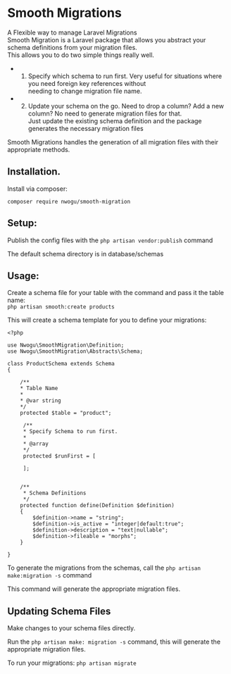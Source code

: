 # Smooth Migrations  
A Flexible way to manage Laravel Migrations  
Smooth Migration is a Laravel package that allows you abstract your schema definitions from your migration files.  
This allows you to do two simple things really well.  
* 1. Specify which schema to run first. Very useful for situations where you need foreign key references without   
needing to change migration file name.
* 2. Update your schema on the go. Need to drop a column? Add a new column? No need to generate migration files for that.  
Just update the existing schema definition and the package generates the necessary migration files

Smooth Migrations handles the generation of all migration files with their appropriate methods.  

## Installation.

Install via composer: 

```composer require nwogu/smooth-migration```

## Setup:

Publish the config files with the ```php artisan vendor:publish``` command 

The default schema directory is in database/schemas

## Usage:

Create a schema file for your table with the command and pass it the table name:  
```php artisan smooth:create products```

This will create a schema template for you to define your migrations:  
```
<?php

use Nwogu\SmoothMigration\Definition;
use Nwogu\SmoothMigration\Abstracts\Schema;

class ProductSchema extends Schema
{

    /**
    * Table Name
    * 
    * @var string
    */
    protected $table = "product";

     /**
     * Specify Schema to run first.
     *
     * @array
     */
     protected $runFirst = [

     ];


    /**
     * Schema Definitions
     */
    protected function define(Definition $definition)
    {
        $definition->name = "string";
        $definition->is_active = "integer|default:true";
        $definition->description = "text|nullable";
        $definition->fileable = "morphs";
    }

}
```


To generate the migrations from the schemas, call the ```php artisan make:migration -s``` command

This command will generate the appropriate migration files.

## Updating Schema Files

Make changes to your schema files directly.

Run the ```php artisan make: migration -s``` command, this will generate the appropriate migration files.

To run your migrations:
```php artisan migrate```

